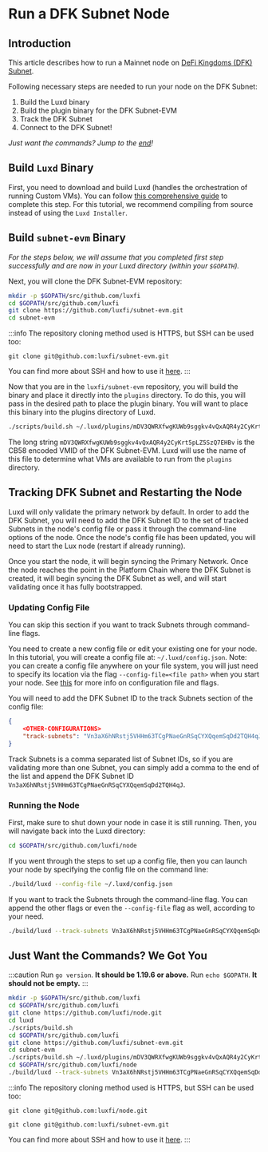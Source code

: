 # Run a DFK Subnet Node

## Introduction

This article describes how to run a Mainnet node on [DeFi Kingdoms (DFK)
Subnet](https://subnets.lux.network/defi-kingdoms).

Following necessary steps are needed to run your node on the DFK Subnet:

1. Build the Luxd binary
2. Build the plugin binary for the DFK Subnet-EVM
3. Track the DFK Subnet
4. Connect to the DFK Subnet!

_Just want the commands? Jump to the [end](#just-want-the-commands-we-got-you)!_

## Build `Luxd` Binary

First, you need to download and build Luxd (handles the orchestration of running Custom VMs).
You can follow [this comprehensive guide](/nodes/run/node-manually.md) to complete
this step. For this tutorial, we recommend compiling from source instead of using the `Luxd Installer`.

## Build `subnet-evm` Binary

_For the steps below, we will assume that you completed first step successfully and are now in your
Luxd directory (within your `$GOPATH`)._

Next, you will clone the DFK Subnet-EVM repository:

```bash
mkdir -p $GOPATH/src/github.com/luxfi
cd $GOPATH/src/github.com/luxfi
git clone https://github.com/luxfi/subnet-evm.git
cd subnet-evm
```

:::info
The repository cloning method used is HTTPS, but SSH can be used too:

`git clone git@github.com:luxfi/subnet-evm.git`

You can find more about SSH and how to use it 
[here](https://docs.github.com/en/authentication/connecting-to-github-with-ssh/about-ssh). 
:::

Now that you are in the `luxfi/subnet-evm` repository, you will build the binary and place it
directly into the `plugins` directory. To do this, you will pass in the desired
path to place the plugin binary. You will want to place this binary into the plugins directory of
Luxd.

```bash
./scripts/build.sh ~/.luxd/plugins/mDV3QWRXfwgKUWb9sggkv4vQxAQR4y2CyKrt5pLZ5SzQ7EHBv
```

The long string `mDV3QWRXfwgKUWb9sggkv4vQxAQR4y2CyKrt5pLZ5SzQ7EHBv` is the CB58 encoded VMID of the
DFK Subnet-EVM. Luxd will use the name of this file to determine what VMs are available to
run from the `plugins` directory.

## Tracking DFK Subnet and Restarting the Node

Luxd will only validate the primary network by default. In order to add the DFK Subnet, you
will need to add the DFK Subnet ID to the set of tracked Subnets in the node's config file or
pass it through the command-line options of the node. Once the node's config file has been updated,
you will need to start the Lux node (restart if already running).

Once you start the node, it will begin syncing the Primary Network. Once the node reaches the point
in the Platform Chain where the DFK Subnet is created, it will begin syncing the DFK Subnet as well,
and will start validating once it has fully bootstrapped.

### Updating Config File

You can skip this section if you want to track Subnets through command-line flags.

You need to create a new config file or edit your existing one for your node. In this tutorial, you
will create a config file at: `~/.luxd/config.json`. Note: you can create a config file
anywhere on your file system, you will just need to specify its location via the flag
`--config-file=<file path>` when you start your node. See
[this](/nodes/configure/luxd-config-flags.md#config-file) for more info on configuration
file and flags.

You will need to add the DFK Subnet ID to the track Subnets section of the config file:

```json
{
    <OTHER-CONFIGURATIONS>
    "track-subnets": "Vn3aX6hNRstj5VHHm63TCgPNaeGnRSqCYXQqemSqDd2TQH4qJ"
}
```

Track Subnets is a comma separated list of Subnet IDs, so if you are validating more than one
Subnet, you can simply add a comma to the end of the list and append the DFK Subnet ID
`Vn3aX6hNRstj5VHHm63TCgPNaeGnRSqCYXQqemSqDd2TQH4qJ`.

### Running the Node

First, make sure to shut down your node in case it is still running. Then, you will navigate back
into the Luxd directory:

```bash
cd $GOPATH/src/github.com/luxfi/node
```

If you went through the steps to set up a config file, then you can launch your node by specifying
the config file on the command line:

```bash
./build/luxd --config-file ~/.luxd/config.json
```

If you want to track the Subnets through the command-line flag. You can append the other
flags or even the `--config-file` flag as well, according to your need.

```bash
./build/luxd --track-subnets Vn3aX6hNRstj5VHHm63TCgPNaeGnRSqCYXQqemSqDd2TQH4qJ
```

## Just Want the Commands? We Got You

:::caution
Run `go version`. **It should be 1.19.6 or above.** Run `echo $GOPATH`. **It should not be empty.**
:::

```bash
mkdir -p $GOPATH/src/github.com/luxfi
cd $GOPATH/src/github.com/luxfi
git clone https://github.com/luxfi/node.git
cd luxd
./scripts/build.sh
cd $GOPATH/src/github.com/luxfi
git clone https://github.com/luxfi/subnet-evm.git
cd subnet-evm
./scripts/build.sh ~/.luxd/plugins/mDV3QWRXfwgKUWb9sggkv4vQxAQR4y2CyKrt5pLZ5SzQ7EHBv
cd $GOPATH/src/github.com/luxfi/node
./build/luxd --track-subnets Vn3aX6hNRstj5VHHm63TCgPNaeGnRSqCYXQqemSqDd2TQH4qJ
```

:::info
The repository cloning method used is HTTPS, but SSH can be used too:

`git clone git@github.com:luxfi/node.git`

`git clone git@github.com:luxfi/subnet-evm.git`

You can find more about SSH and how to use it 
[here](https://docs.github.com/en/authentication/connecting-to-github-with-ssh/about-ssh). 
:::
